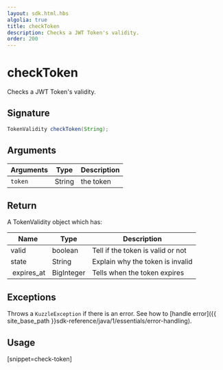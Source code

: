 ```yaml
---
layout: sdk.html.hbs
algolia: true
title: checkToken
description: Checks a JWT Token's validity.
order: 200
---
```


# checkToken

Checks a JWT Token's validity.

## Signature

```java
TokenValidity checkToken(String);
```

## Arguments

| Arguments    | Type    | Description
|--------------|---------|-------------
| ``token`` | String | the token

## Return

A TokenValidity object which has:

| Name                | Type    | Description
| ------------------- | ------- | -----------------------------------
| valid               | boolean | Tell if the token is valid or not
| state               | String  | Explain why the token is invalid
| expires_at          | BigInteger     | Tells when the token expires

## Exceptions

Throws a `KuzzleException` if there is an error. See how to [handle error]({{ site_base_path }}sdk-reference/java/1/essentials/error-handling).

## Usage

[snippet=check-token]
